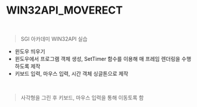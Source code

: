 # WIN32API_MOVERECT

<br>

> SGI 아카데미 WIN32API 실습

* 윈도우 띄우기
* 윈도우에서 프로그램 객체 생성, SetTimer 함수를 이용해 매 프레임 렌더링을 수행하도록 제작
* 키보드 입력, 마우스 입력, 시간 객체 싱글톤으로 제작

<br>

> 사각형을 그린 후 키보드, 마우스 입력을 통해 이동토록 함
